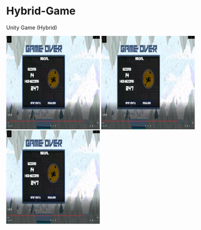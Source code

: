# Hybrid-Game
Unity Game (Hybrid)

<span>
  <img src="https://github.com/matthewowallace/Hybrid-Game/blob/master/1.png" width="250" height="250"/>
 <img src="https://github.com/matthewowallace/Hybrid-Game/blob/master/1.png" width="250" height="250"/>
 <img src="https://github.com/matthewowallace/Hybrid-Game/blob/master/1.png" width="250" height="250"/>
</span>
